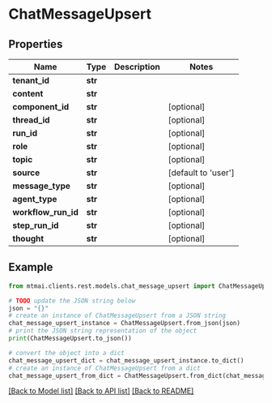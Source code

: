 # ChatMessageUpsert


## Properties

Name | Type | Description | Notes
------------ | ------------- | ------------- | -------------
**tenant_id** | **str** |  | 
**content** | **str** |  | 
**component_id** | **str** |  | [optional] 
**thread_id** | **str** |  | [optional] 
**run_id** | **str** |  | [optional] 
**role** | **str** |  | [optional] 
**topic** | **str** |  | [optional] 
**source** | **str** |  | [default to 'user']
**message_type** | **str** |  | [optional] 
**agent_type** | **str** |  | [optional] 
**workflow_run_id** | **str** |  | [optional] 
**step_run_id** | **str** |  | [optional] 
**thought** | **str** |  | [optional] 

## Example

```python
from mtmai.clients.rest.models.chat_message_upsert import ChatMessageUpsert

# TODO update the JSON string below
json = "{}"
# create an instance of ChatMessageUpsert from a JSON string
chat_message_upsert_instance = ChatMessageUpsert.from_json(json)
# print the JSON string representation of the object
print(ChatMessageUpsert.to_json())

# convert the object into a dict
chat_message_upsert_dict = chat_message_upsert_instance.to_dict()
# create an instance of ChatMessageUpsert from a dict
chat_message_upsert_from_dict = ChatMessageUpsert.from_dict(chat_message_upsert_dict)
```
[[Back to Model list]](../README.md#documentation-for-models) [[Back to API list]](../README.md#documentation-for-api-endpoints) [[Back to README]](../README.md)


